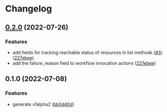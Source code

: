 # Changelog

## [0.2.0](https://github.com/googleapis/python-dataform/compare/v0.1.0...v0.2.0) (2022-07-26)


### Features

* add fields for tracking reachable status of resources in list methods ([#3](https://github.com/googleapis/python-dataform/issues/3)) ([227ebee](https://github.com/googleapis/python-dataform/commit/227ebee472c8470a3b91ad65ef2fc7cc3575ad5f))
* add the failure_reason field to workflow invocation actions ([227ebee](https://github.com/googleapis/python-dataform/commit/227ebee472c8470a3b91ad65ef2fc7cc3575ad5f))

## 0.1.0 (2022-07-08)


### Features

* generate v1alpha2 ([bb0d40d](https://github.com/googleapis/python-dataform/commit/bb0d40d43efd4b9c546dbe7de4fa0374cdc0cff3))
